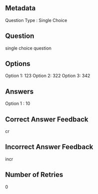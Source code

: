 ## Metadata
Question Type : Single Choice

## Question
single choice question

## Options
Option 1: 123
Option 2: 322
Option 3: 342

## Answers
Option 1 : 10

## Correct Answer Feedback
cr

## Incorrect Answer Feedback
incr

## Number of Retries
0

